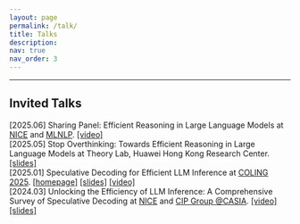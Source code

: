 ```yaml
---
layout: page
permalink: /talk/
title: Talks
description: 
nav: true
nav_order: 3
---
```


---
## Invited Talks

[2025.06] Sharing Panel: Efficient Reasoning in Large Language Models at [NICE](https://nice-nlp.github.io/) and [MLNLP](https://mlnlpworld.com/index.html). [[video]](https://www.bilibili.com/video/BV1HGMczkEZz)  
[2025.05] Stop Overthinking: Towards Efficient Reasoning in Large Language Models at Theory Lab, Huawei Hong Kong Research Center. [[slides]](https://docs.google.com/presentation/d/e/2PACX-1vTzEngdiYC4590Ivu-jr5otN_wcwuoSZu57sph-G6tVCuhQpUQfH6ygujicNztkt0ahN_u2l8YoJxS7/pub?start=false&loop=false&delayms=3000)  
[2025.01] Speculative Decoding for Efficient LLM Inference at [COLING 2025](https://coling2025.org/program/tutorials/#tutorial-1-speculative-decoding-for-efficient-llm-inference). [[homepage]](https://speculative-decoding.github.io/) [[slides]](https://tinyurl.com/speculative-decoding-tutorial) [[video]](https://tinyurl.com/spec-tutorial-recording)  
[2024.03] Unlocking the Efficiency of LLM Inference: A Comprehensive Survey of Speculative Decoding at [NICE](https://nice-nlp.github.io/) and [CIP Group @CASIA](https://nlpr.ia.ac.cn/cip/english/introduction.htm). [[video]](https://www.bilibili.com/video/BV1Tm411Z78w) [[slides]](https://docs.google.com/presentation/d/1JewHTyMNJuS--RmcR8Cnt9QLc3WMDD2qyfZ2GsRiho8/edit?usp=sharing)  
